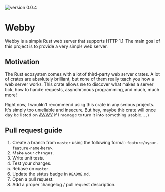 ![version 0.0.4](https://img.shields.io/badge/version-0.0.4-red)

# Webby
Webby is a simple Rust web server that supports HTTP 1.1.
The main goal of this project is to provide a very simple web server.

## Motivation
The Rust ecosystem comes with a lot of third-party web server crates.
A lot of crates are absolutely brilliant, but none of them really teach you how a web server works.
This crate allows me to discover what makes a server tick, how to handle requests, asynchronous programming, and much, much more!

Right now, I wouldn't recommend using this crate in any serious projects. It's simply too unreliable and insecure.
But hey, maybe this crate will once day be listed on [AWWY](https://arewewebyet.org) if I manage to turn it into something usable... ;)

## Pull request guide
1. Create a branch from `master` using the following format: `feature/<your-feature-name-here>`.
2. Make your changes.
3. Write unit tests.
4. Test your changes.
5. Rebase on `master`.
6. Update the status badge in `README.md`.
7. Open a pull request.
8. Add a proper changelog / pull request description.
